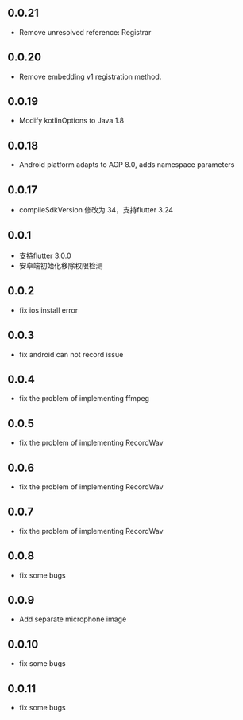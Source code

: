 ## 0.0.21

* Remove unresolved reference: Registrar

## 0.0.20

* Remove embedding v1 registration method.

## 0.0.19

* Modify kotlinOptions to Java 1.8

## 0.0.18

* Android platform adapts to AGP 8.0, adds namespace parameters

## 0.0.17

* compileSdkVersion 修改为 34，支持flutter 3.24

## 0.0.1

* 支持flutter 3.0.0
* 安卓端初始化移除权限检测 

## 0.0.2

* fix ios install error

## 0.0.3

* fix android can not record issue

## 0.0.4

* fix the problem of implementing ffmpeg

## 0.0.5

* fix the problem of implementing RecordWav

## 0.0.6

* fix the problem of implementing RecordWav

## 0.0.7

* fix the problem of implementing RecordWav

## 0.0.8

* fix some bugs

## 0.0.9

* Add separate microphone image

## 0.0.10

* fix some bugs

## 0.0.11

* fix some bugs